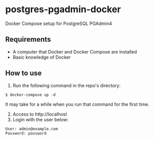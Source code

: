 # postgres-pgadmin-docker
Docker Compose setup for PostgreSQL PGAdmin4 

## Requirements
* A computer that Docker and Docker Compose are installed
* Basic knowledge of Docker

## How to use
1. Run the following command in the repo's directory:
```
$ docker-compose up -d 
```
It may take for a while when you run that command for the first time.

2. Access to http://localhost
3. Login with the user below:
```
User: admin@example.com
Password: password
```
